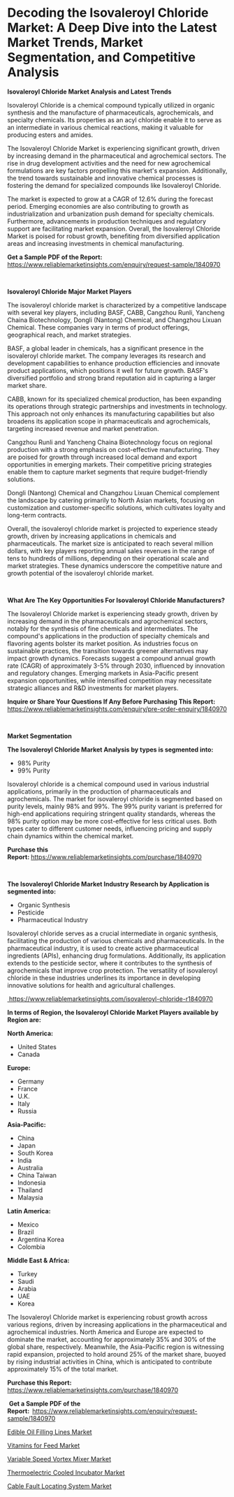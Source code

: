 <p><h1>Decoding the Isovaleroyl Chloride Market: A Deep Dive into the Latest Market Trends, Market Segmentation, and Competitive Analysis</h1></p><p><strong>Isovaleroyl Chloride Market Analysis and Latest Trends</strong></p>
<p><p>Isovaleroyl Chloride is a chemical compound typically utilized in organic synthesis and the manufacture of pharmaceuticals, agrochemicals, and specialty chemicals. Its properties as an acyl chloride enable it to serve as an intermediate in various chemical reactions, making it valuable for producing esters and amides.</p><p>The Isovaleroyl Chloride Market is experiencing significant growth, driven by increasing demand in the pharmaceutical and agrochemical sectors. The rise in drug development activities and the need for new agrochemical formulations are key factors propelling this market's expansion. Additionally, the trend towards sustainable and innovative chemical processes is fostering the demand for specialized compounds like Isovaleroyl Chloride.</p><p>The market is expected to grow at a CAGR of 12.6% during the forecast period. Emerging economies are also contributing to growth as industrialization and urbanization push demand for specialty chemicals. Furthermore, advancements in production techniques and regulatory support are facilitating market expansion. Overall, the Isovaleroyl Chloride Market is poised for robust growth, benefiting from diversified application areas and increasing investments in chemical manufacturing.</p></p>
<p><strong>Get a Sample PDF of the Report:&nbsp;</strong> <a href="https://www.reliablemarketinsights.com/enquiry/request-sample/1840970?utm_campaign=3209&utm_medium=2&utm_source=Github&utm_content=ia&utm_term=03042025&utm_id=isovaleroyl-chloride">https://www.reliablemarketinsights.com/enquiry/request-sample/1840970</a></p>
<p>&nbsp;</p>
<p><strong>Isovaleroyl Chloride Major Market Players</strong></p>
<p><p>The isovaleroyl chloride market is characterized by a competitive landscape with several key players, including BASF, CABB, Cangzhou Runli, Yancheng Chaina Biotechnology, Dongli (Nantong) Chemical, and Changzhou Lixuan Chemical. These companies vary in terms of product offerings, geographical reach, and market strategies.</p><p>BASF, a global leader in chemicals, has a significant presence in the isovaleroyl chloride market. The company leverages its research and development capabilities to enhance production efficiencies and innovate product applications, which positions it well for future growth. BASF's diversified portfolio and strong brand reputation aid in capturing a larger market share.</p><p>CABB, known for its specialized chemical production, has been expanding its operations through strategic partnerships and investments in technology. This approach not only enhances its manufacturing capabilities but also broadens its application scope in pharmaceuticals and agrochemicals, targeting increased revenue and market penetration.</p><p>Cangzhou Runli and Yancheng Chaina Biotechnology focus on regional production with a strong emphasis on cost-effective manufacturing. They are poised for growth through increased local demand and export opportunities in emerging markets. Their competitive pricing strategies enable them to capture market segments that require budget-friendly solutions.</p><p>Dongli (Nantong) Chemical and Changzhou Lixuan Chemical complement the landscape by catering primarily to North Asian markets, focusing on customization and customer-specific solutions, which cultivates loyalty and long-term contracts.</p><p>Overall, the isovaleroyl chloride market is projected to experience steady growth, driven by increasing applications in chemicals and pharmaceuticals. The market size is anticipated to reach several million dollars, with key players reporting annual sales revenues in the range of tens to hundreds of millions, depending on their operational scale and market strategies. These dynamics underscore the competitive nature and growth potential of the isovaleroyl chloride market.</p></p>
<p>&nbsp;</p>
<p><strong>What Are The Key Opportunities For Isovaleroyl Chloride Manufacturers?</strong></p>
<p><p>The Isovaleroyl Chloride market is experiencing steady growth, driven by increasing demand in the pharmaceuticals and agrochemical sectors, notably for the synthesis of fine chemicals and intermediates. The compound's applications in the production of specialty chemicals and flavoring agents bolster its market position. As industries focus on sustainable practices, the transition towards greener alternatives may impact growth dynamics. Forecasts suggest a compound annual growth rate (CAGR) of approximately 3-5% through 2030, influenced by innovation and regulatory changes. Emerging markets in Asia-Pacific present expansion opportunities, while intensified competition may necessitate strategic alliances and R&D investments for market players.</p></p>
<p><strong>Inquire or Share Your Questions If Any Before Purchasing This Report:</strong> <a href="https://www.reliablemarketinsights.com/enquiry/pre-order-enquiry/1840970?utm_campaign=3209&utm_medium=2&utm_source=Github&utm_content=ia&utm_term=03042025&utm_id=isovaleroyl-chloride">https://www.reliablemarketinsights.com/enquiry/pre-order-enquiry/1840970</a></p>
<p>&nbsp;</p>
<p><strong>Market Segmentation</strong></p>
<p><strong>The Isovaleroyl Chloride Market Analysis by types is segmented into:</strong></p>
<p><ul><li>98% Purity</li><li>99% Purity</li></ul></p>
<p><p>Isovaleroyl chloride is a chemical compound used in various industrial applications, primarily in the production of pharmaceuticals and agrochemicals. The market for isovaleroyl chloride is segmented based on purity levels, mainly 98% and 99%. The 99% purity variant is preferred for high-end applications requiring stringent quality standards, whereas the 98% purity option may be more cost-effective for less critical uses. Both types cater to different customer needs, influencing pricing and supply chain dynamics within the chemical market.</p></p>
<p><strong>Purchase this Report:&nbsp;</strong><a href="https://www.reliablemarketinsights.com/purchase/1840970?utm_campaign=3209&utm_medium=2&utm_source=Github&utm_content=ia&utm_term=03042025&utm_id=isovaleroyl-chloride">https://www.reliablemarketinsights.com/purchase/1840970</a></p>
<p>&nbsp;</p>
<p><strong>The Isovaleroyl Chloride Market Industry Research by Application is segmented into:</strong></p>
<p><ul><li>Organic Synthesis</li><li>Pesticide</li><li>Pharmaceutical Industry</li></ul></p>
<p><p>Isovaleroyl chloride serves as a crucial intermediate in organic synthesis, facilitating the production of various chemicals and pharmaceuticals. In the pharmaceutical industry, it is used to create active pharmaceutical ingredients (APIs), enhancing drug formulations. Additionally, its application extends to the pesticide sector, where it contributes to the synthesis of agrochemicals that improve crop protection. The versatility of isovaleroyl chloride in these industries underlines its importance in developing innovative solutions for health and agricultural challenges.</p></p>
<p><a href="https://www.reliablemarketinsights.com/isovaleroyl-chloride-r1840970?utm_campaign=3209&utm_medium=2&utm_source=Github&utm_content=ia&utm_term=03042025&utm_id=isovaleroyl-chloride">&nbsp;https://www.reliablemarketinsights.com/isovaleroyl-chloride-r1840970</a></p>
<p><strong>In terms of Region, the Isovaleroyl Chloride Market Players available by Region are:</strong></p>
<p>
    <p> <strong> North America: </strong>
        <ul>
            <li>United States</li>
            <li>Canada</li>
        </ul>
        </p> 
    <p> <strong> Europe: </strong>
        <ul>
            <li>Germany</li>
            <li>France</li>
            <li>U.K.</li>
            <li>Italy</li>
            <li>Russia</li>
        </ul>
        </p> 
    <p> <strong> Asia-Pacific: </strong>
        <ul>
            <li>China</li>
            <li>Japan</li>
            <li>South Korea</li>
            <li>India</li>
            <li>Australia</li>
            <li>China Taiwan</li>
            <li>Indonesia</li>
            <li>Thailand</li>
            <li>Malaysia</li>
        </ul>
        </p> 
    <p> <strong> Latin America: </strong>
        <ul>
            <li>Mexico</li>
            <li>Brazil</li>
            <li>Argentina Korea</li>
            <li>Colombia</li>
        </ul>
        </p> 
    <p> <strong> Middle East & Africa: </strong>
        <ul>
            <li>Turkey</li>
            <li>Saudi</li>
            <li>Arabia</li>
            <li>UAE</li>
            <li>Korea</li>
        </ul>
    </p>
    </p>
<p><p>The Isovaleroyl Chloride market is experiencing robust growth across various regions, driven by increasing applications in the pharmaceutical and agrochemical industries. North America and Europe are expected to dominate the market, accounting for approximately 35% and 30% of the global share, respectively. Meanwhile, the Asia-Pacific region is witnessing rapid expansion, projected to hold around 25% of the market share, buoyed by rising industrial activities in China, which is anticipated to contribute approximately 15% of the total market.</p></p>
<p><strong>Purchase this Report: </strong><a href="https://www.reliablemarketinsights.com/purchase/1840970?utm_campaign=3209&utm_medium=2&utm_source=Github&utm_content=ia&utm_term=03042025&utm_id=isovaleroyl-chloride">https://www.reliablemarketinsights.com/purchase/1840970</a></p>
<p>&nbsp;<strong>Get a Sample PDF of the Report:&nbsp;&nbsp;</strong><a href="https://www.reliablemarketinsights.com/enquiry/request-sample/1840970?utm_campaign=3209&utm_medium=2&utm_source=Github&utm_content=ia&utm_term=03042025&utm_id=isovaleroyl-chloride">https://www.reliablemarketinsights.com/enquiry/request-sample/1840970</a></p>
<p><strong></strong></p>
<p><p><a href="https://www.linkedin.com/pulse/anticipated-cagr-12-edible-oil-filling-lines-market-analysis-ksh8c?utm_campaign=3209&utm_medium=2&utm_source=Github&utm_content=ia&utm_term=03042025&utm_id=isovaleroyl-chloride">Edible Oil Filling Lines Market</a></p><p><a href="https://github.com/ancsyanagha/Market-Research-Report-List-1/blob/main/vitamins-for-feed-market.md?utm_campaign=3209&utm_medium=2&utm_source=Github&utm_content=ia&utm_term=03042025&utm_id=isovaleroyl-chloride">Vitamins for Feed Market</a></p><p><a href="https://www.linkedin.com/pulse/expert-analysis-variable-speed-vortex-mixer-market-izw6c?utm_campaign=3209&utm_medium=2&utm_source=Github&utm_content=ia&utm_term=03042025&utm_id=isovaleroyl-chloride">Variable Speed Vortex Mixer Market</a></p><p><a href="https://www.linkedin.com/pulse/forecasting-future-thermoelectric-cooled-incubator-26cgc?utm_campaign=3209&utm_medium=2&utm_source=Github&utm_content=ia&utm_term=03042025&utm_id=isovaleroyl-chloride">Thermoelectric Cooled Incubator Market</a></p><p><a href="https://www.linkedin.com/pulse/strategic-market-outlook-cable-fault-locating-system-key-drivers-eousc?utm_campaign=3209&utm_medium=2&utm_source=Github&utm_content=ia&utm_term=03042025&utm_id=isovaleroyl-chloride">Cable Fault Locating System Market</a></p></p>